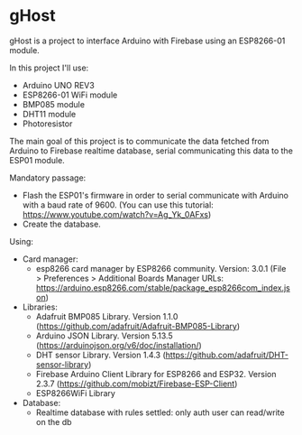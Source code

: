 # gHost
gHost is a project to interface Arduino with Firebase using an ESP8266-01 module.

In this project I'll use:
- Arduino UNO REV3
- ESP8266-01 WiFi module
- BMP085 module
- DHT11 module
- Photoresistor

The main goal of this project is to communicate the data fetched from Arduino to Firebase realtime database, serial communicating this data to the ESP01 module.

Mandatory passage:
- Flash the ESP01's firmware in order to serial communicate with Arduino with a baud rate of 9600. (You can use this tutorial: https://www.youtube.com/watch?v=Ag_Yk_0AFxs)
- Create the database.

Using:
- Card manager:
  - esp8266 card manager by ESP8266 community. Version: 3.0.1 (File > Preferences > Additional Boards Manager URLs: https://arduino.esp8266.com/stable/package_esp8266com_index.json)
- Libraries:
  - Adafruit BMP085 Library. Version 1.1.0 (https://github.com/adafruit/Adafruit-BMP085-Library)
  - Arduino JSON Library. Version 5.13.5 (https://arduinojson.org/v6/doc/installation/)
  - DHT sensor Library. Version 1.4.3 (https://github.com/adafruit/DHT-sensor-library)
  - Firebase Arduino Client Library for ESP8266 and ESP32. Version 2.3.7 (https://github.com/mobizt/Firebase-ESP-Client)
  - ESP8266WiFi Library 
- Database:
  - Realtime database with rules settled: only auth user can read/write on the db




